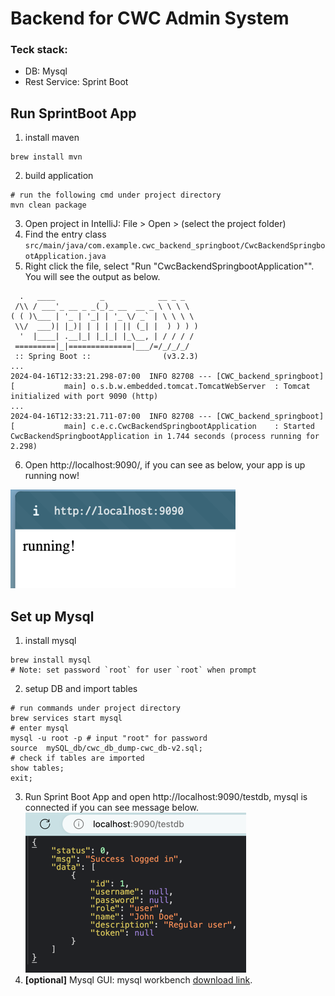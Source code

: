 # Backend for CWC Admin System

### Teck stack: 
- DB: Mysql 
- Rest Service: Sprint Boot

## Run SprintBoot App
1. install maven
```shell
brew install mvn
```
2. build application
```shell
# run the following cmd under project directory
mvn clean package
```
3. Open project in IntelliJ: File > Open > (select the project folder)
4. Find the entry class `src/main/java/com.example.cwc_backend_springboot/CwcBackendSpringbootApplication.java`
5. Right click the file, select "Run \"CwcBackendSpringbootApplication\"". You will see the output as below.
```
  .   ____          _            __ _ _
 /\\ / ___'_ __ _ _(_)_ __  __ _ \ \ \ \
( ( )\___ | '_ | '_| | '_ \/ _` | \ \ \ \
 \\/  ___)| |_)| | | | | || (_| |  ) ) ) )
  '  |____| .__|_| |_|_| |_\__, | / / / /
 =========|_|==============|___/=/_/_/_/
 :: Spring Boot ::                (v3.2.3)
...
2024-04-16T12:33:21.298-07:00  INFO 82708 --- [CWC_backend_springboot] [           main] o.s.b.w.embedded.tomcat.TomcatWebServer  : Tomcat initialized with port 9090 (http)
...
2024-04-16T12:33:21.711-07:00  INFO 82708 --- [CWC_backend_springboot] [           main] c.e.c.CwcBackendSpringbootApplication    : Started CwcBackendSpringbootApplication in 1.744 seconds (process running for 2.298)
```
6. Open http://localhost:9090/, if you can see as below, your app is up running now!

![img.png](img.png)

## Set up Mysql
1. install mysql
```shell
brew install mysql
# Note: set password `root` for user `root` when prompt
```
2. setup DB and import tables
```shell
# run commands under project directory
brew services start mysql
# enter mysql
mysql -u root -p # input "root" for password
source  mySQL_db/cwc_db_dump-cwc_db-v2.sql;
# check if tables are imported
show tables;
exit;
```
3. Run Sprint Boot App and open http://localhost:9090/testdb, mysql is connected if you can see message below.
![img_1.png](img_1.png)
4. **[optional]** Mysql GUI: mysql workbench [download link](https://dev.mysql.com/doc/workbench/en/wb-installing.html).